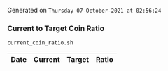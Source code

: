 Generated on `Thursday 07-October-2021 at 02:56:24`

### Current to Target Coin Ratio
`current_coin_ratio.sh`

Date|Current|Target|Ratio
---|---|---|---
